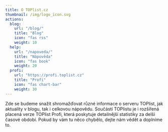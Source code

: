 ```yaml
---
title: O TOPlist.cz
thumbnail: /img/logo_icon.svg
actions:
  blog:
    url: "/blog/"
    title: "Blog"
    icon: "fas rss"
    weight: 10
  help:
    url: "/napoveda/"
    title: "Nápověda"
    icon: "fas book"
    weight: 20
  profi:
    url: "https://profi.toplist.cz"
    title: "Profi"
    icon: "fas chart-bar"
    weight: 30
---
```

Zde se budeme snažit shromažďovat různé informace o serveru TOPlist, jak aktuality v blogu, tak i celkovou nápovědu. Součástí TOPlistu je i rozšířená placená verze TOPlist Profi, která poskytuje detailnější statistiky za delší časové období. Pokud by vám tu něco chybělo, dejte nám vědět a doplníme to.